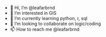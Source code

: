 - 👋 Hi, I’m @leafarbrnd
- 👀 I’m interested in GIS
- 🌱 I’m currently learning python, r, sql
- 💞️ I’m looking to collaborate on logic/coding
- 📫 How to reach me @leafarbrnd

<!---
leafarbrnd/leafarbrnd is a ✨ special ✨ repository because its `README.md` (this file) appears on your GitHub profile.
You can click the Preview link to take a look at your changes.
--->
